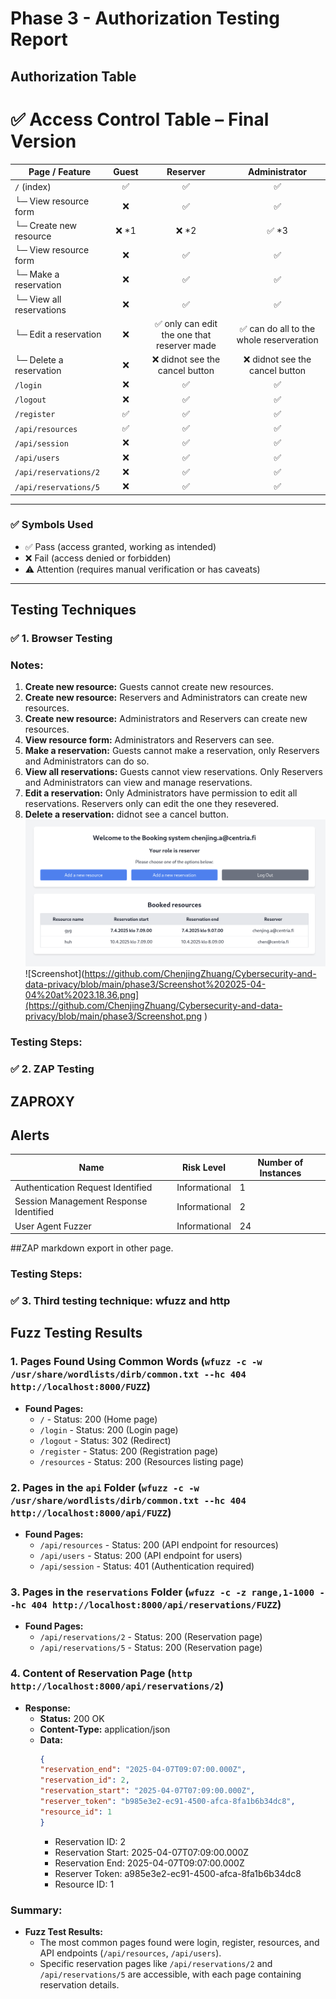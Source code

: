 # Phase 3 - Authorization Testing Report

## Authorization Table
# ✅ Access Control Table – Final Version


| Page / Feature                                 | Guest | Reserver | Administrator |
|------------------------------------------------|:-----:|:--------:|:-------------:|
| `/` (index)                                    |  ✅   |   ✅     |      ✅       |
| └─ View resource form                          |  ❌   |   ✅     |      ✅       |
| └─ Create new resource                         |  ❌ *1|  ❌ *2   |     ✅ *3     |
| └─ View resource form    | ❌    | ✅       | ✅            |
| └─ Make a reservation    | ❌    | ✅       | ✅            |
| └─ View all reservations | ❌    | ✅       | ✅            |
| └─ Edit a reservation    | ❌    | ✅ only can edit the one that reserver made      | ✅  can do all to the whole reserveration     |
| └─ Delete a reservation  | ❌    | ❌ didnot see the cancel button      | ❌    didnot see the cancel button        |
| `/login`                                       |  ❌   |   ✅     |      ✅       |
| `/logout`                                      |  ❌  |   ✅     |      ✅       |
| `/register`                                    |  ✅   |   ✅     |      ✅       |
| `/api/resources`                               |  ✅   |   ✅     |      ✅       |
| `/api/session`                                 |  ❌   |   ✅     |      ✅       |
| `/api/users`                                   |  ❌   |   ✅     |      ✅       |
| `/api/reservations/2`                          |  ❌   | ✅     |     ✅    |
| `/api/reservations/5`                          |  ❌   | ✅    |     ✅     |

---

### ✅ Symbols Used

- ✅ Pass (access granted, working as intended)
- ❌ Fail (access denied or forbidden)
- ⚠️ Attention (requires manual verification or has caveats)

---
## Testing Techniques

### ✅ 1. Browser Testing

### Notes:
1. **Create new resource:** Guests cannot create new resources.
2. **Create new resource:** Reservers and Administrators can create new resources.
3. **Create new resource:** Administrators and Reservers can create new resources.
4. **View resource form:** Administrators and Reservers can see.
5. **Make a reservation:** Guests cannot make a reservation, only Reservers and Administrators can do so.
6. **View all reservations:** Guests cannot view reservations. Only Reservers and Administrators can view and manage reservations.
7. **Edit a reservation:** Only Administrators have permission to edit all reservations. Reservers only can edit the one they resevered.
8. **Delete a reservation:** didnot see a cancel button.
![Screenshot](https://github.com/ChenjingZhuang/Cybersecurity-and-data-privacy/blob/main/phase3/Screenshot%202025-04-04%20at%2023.17.31.png)
![Screenshot](https://github.com/ChenjingZhuang/Cybersecurity-and-data-privacy/blob/main/phase3/Screenshot%202025-04-04%20at%2023.18.36.png](https://github.com/ChenjingZhuang/Cybersecurity-and-data-privacy/blob/main/phase3/Screenshot.png )


### Testing Steps: 


### ✅ 2. ZAP Testing
## ZAPROXY
## Alerts

| Name | Risk Level | Number of Instances |
| --- | --- | --- |
| Authentication Request Identified | Informational | 1 |
| Session Management Response Identified | Informational | 2 |
| User Agent Fuzzer | Informational | 24 |

##ZAP markdown export in other page.

### Testing Steps: 


### ✅ 3. Third testing technique: wfuzz and http

## Fuzz Testing Results

### 1. Pages Found Using Common Words (`wfuzz -c -w /usr/share/wordlists/dirb/common.txt --hc 404 http://localhost:8000/FUZZ`)
- **Found Pages:**
  - `/` - Status: 200 (Home page)
  - `/login` - Status: 200 (Login page)
  - `/logout` - Status: 302 (Redirect)
  - `/register` - Status: 200 (Registration page)
  - `/resources` - Status: 200 (Resources listing page)

### 2. Pages in the `api` Folder (`wfuzz -c -w /usr/share/wordlists/dirb/common.txt --hc 404 http://localhost:8000/api/FUZZ`)
- **Found Pages:**
  - `/api/resources` - Status: 200 (API endpoint for resources)
  - `/api/users` - Status: 200 (API endpoint for users)
  - `/api/session` - Status: 401 (Authentication required)

### 3. Pages in the `reservations` Folder (`wfuzz -c -z range,1-1000 --hc 404 http://localhost:8000/api/reservations/FUZZ`)
- **Found Pages:**
  - `/api/reservations/2` - Status: 200 (Reservation page)
  - `/api/reservations/5` - Status: 200 (Reservation page)

### 4. Content of Reservation Page (`http http://localhost:8000/api/reservations/2`)
- **Response:**
  - **Status:** 200 OK
  - **Content-Type:** application/json
  - **Data:**
    ```json
    {
    "reservation_end": "2025-04-07T09:07:00.000Z",
    "reservation_id": 2,
    "reservation_start": "2025-04-07T07:09:00.000Z",
    "reserver_token": "b985e3e2-ec91-4500-afca-8fa1b6b34dc8",
    "resource_id": 1
    }
    ```
    - Reservation ID: 2
    - Reservation Start: 2025-04-07T07:09:00.000Z
    - Reservation End: 2025-04-07T09:07:00.000Z
    - Reserver Token: a985e3e2-ec91-4500-afca-8fa1b6b34dc8
    - Resource ID: 1

### Summary:
- **Fuzz Test Results:**
  - The most common pages found were login, register, resources, and API endpoints (`/api/resources`, `/api/users`).
  - Specific reservation pages like `/api/reservations/2` and `/api/reservations/5` are accessible, with each page containing reservation details.



